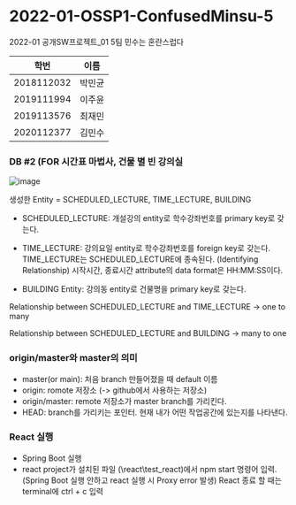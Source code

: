 # 2022-01-OSSP1-ConfusedMinsu-5

2022-01 공개SW프로젝트\_01 5팀 민수는 혼란스럽다

| 학번       | 이름   |
| ---------- | ------ |
| 2018112032 | 박민균 |
| 2019111994 | 이주윤 |
| 2019113576 | 최재민 |
| 2020112377 | 김민수 |

### DB #2 (FOR 시간표 마법사, 건물 별 빈 강의실

![image](https://user-images.githubusercontent.com/68751201/166722346-3af109bb-0758-4b3a-8a8e-597d5a1ffd67.png)

생성한 Entity = SCHEDULED_LECTURE, TIME_LECTURE, BUILDING

-   SCHEDULED_LECTURE: 개설강의 entity로 학수강좌번호를 primary key로 갖는다.

-   TIME_LECTURE: 강의요일 entity로 학수강좌번호를 foreign key로 갖는다. TIME_LECTURE는 SCHEDULED_LECTURE에 종속된다. (Identifying Relationship)
    시작시간, 종료시간 attribute의 data format은 HH:MM:SS이다.

-   BUILDING Entity: 강의동 entity로 건물명을 primary key로 갖는다.

Relationship between SCHEDULED_LECTURE and TIME_LECTURE -> one to many

Relationship between SCHEDULED_LECTURE and BUILDING -> many to one

### origin/master와 master의 의미

-   master(or main): 처음 branch 만들어졌을 때 default 이름
-   origin: romote 저장소 (-> github에서 사용하는 저장소)
-   origin/master: remote 저장소가 master branch를 가리킨다.
-   HEAD: branch를 가리키는 포인터. 현재 내가 어떤 작업공간에 있는지를 나타낸다.


### React 실행
- Spring Boot 실행
- react project가 설치된 파일 (\react\test_react)에서 npm start 명령어 입력.
(Spring Boot 실행 안하고 react 실행 시 Proxy error 발생)
React 종료 할 때는 terminal에 ctrl + c 입력
